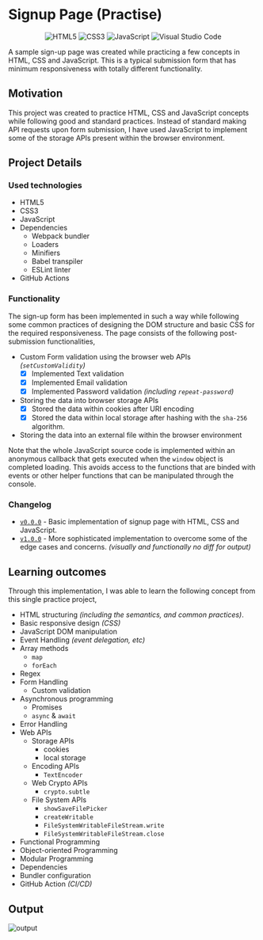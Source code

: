 # Signup Page (Practise)

<div align="center">

![HTML5](https://img.shields.io/badge/html5-%23E34F26.svg?style=for-the-badge&logo=html5&logoColor=white)
![CSS3](https://img.shields.io/badge/css3-%231572B6.svg?style=for-the-badge&logo=css3&logoColor=white)
![JavaScript](https://img.shields.io/badge/javascript-%23323330.svg?style=for-the-badge&logo=javascript&logoColor=%23F7DF1E)
![Visual Studio Code](https://img.shields.io/badge/Visual%20Studio%20Code-0078d7.svg?style=for-the-badge&logo=visual-studio-code&logoColor=white)

</div>

A sample sign-up page was created while practicing a few concepts in HTML, CSS and JavaScript. This is a typical submission form that has minimum responsiveness with totally different functionality.

## Motivation

This project was created to practice HTML, CSS and JavaScript concepts while following good and standard practices. Instead of standard making API requests upon form submission, I have used JavaScript to implement some of the storage APIs present within the browser environment.

## Project Details

### Used technologies

- HTML5
- CSS3
- JavaScript
- Dependencies
  - Webpack bundler
  - Loaders
  - Minifiers
  - Babel transpiler
  - ESLint linter
- GitHub Actions

### Functionality

The sign-up form has been implemented in such a way while following some common practices of designing the DOM structure and basic CSS for the required responsiveness. The page consists of the following post-submission functionalities,

- Custom Form validation using the browser web APIs _(`setCustomValidity`)_
  - [x] Implemented Text validation
  - [x] Implemented Email validation
  - [x] Implemented Password validation _(including `repeat-password`)_
- Storing the data into browser storage APIs
  - [x] Stored the data within cookies after URI encoding
  - [x] Stored the data within local storage after hashing with the `sha-256` algorithm.
- Storing the data into an external file within the browser environment

Note that the whole JavaScript source code is implemented within an anonymous callback that gets executed when the `window` object is completed loading. This avoids access to the functions that are binded with events or other helper functions that can be manipulated through the console.

### Changelog

- [`v0.0.0`](https://github.com/iamwatchdogs/Signup-Form-Practice/releases/tag/v0.0.0 "goto releases") - Basic implementation of signup page with HTML, CSS and JavaScript.
- [`v1.0.0`](https://github.com/iamwatchdogs/Signup-Form-Practice/releases/tag/v1.0.0 "goto releases") - More sophisticated implementation to overcome some of the edge cases and concerns. _(visually and functionally no diff for output)_

## Learning outcomes

Through this implementation, I was able to learn the following concept from this single practice project,

- HTML structuring _(including the semantics, and common practices)_.
- Basic responsive design _(CSS)_
- JavaScript DOM manipulation
- Event Handling _(event delegation, etc)_
- Array methods
  - `map`
  - `forEach`
- Regex
- Form Handling
  - Custom validation
- Asynchronous programming
  - Promises
  - `async` & `await`
- Error Handling
- Web APIs
  - Storage APIs
    - cookies
    - local storage
  - Encoding APIs
    - `TextEncoder`
  - Web Crypto APIs
    - `crypto.subtle`
  - File System APIs
    - `showSaveFilePicker`
    - `createWritable`
    - `FileSystemWritableFileStream.write`
    - `FileSystemWritableFileStream.close`
- Functional Programming
- Object-oriented Programming
- Modular Programming
- Dependencies
- Bundler configuration
- GitHub Action _(CI/CD)_

## Output

![output](https://github.com/user-attachments/assets/406a570f-891a-4aa4-b524-0201cea09b0b)
